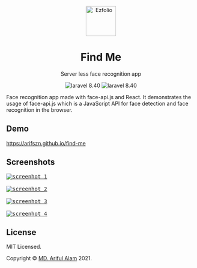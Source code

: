 <p align="center">
  <a href="http://arifszn.github.io/find-me" target="_blank">
    <img src="https://arifszn.github.io/find-me/logo.svg" alt="Ezfolio" title="Find Me" width="80">
  </a>
</p>

<h1 align="center">Find Me</h1>
<p align="center">Server less face recognition app</p>

<p align="center">
    <img src="https://img.shields.io/badge/face--api.js-blue" alt="laravel 8.40">
  <img src="https://img.shields.io/badge/react.js-blue" alt="laravel 8.40">
</p>

Face recognition app made with face-api.js and React. It demonstrates the usage of face-api.js which is a JavaScript API for face detection and face recognition in the browser.

## Demo

https://arifszn.github.io/find-me



## Screenshots
<a href="http://arifszn.github.io/find-me" target="_blank">
  <kbd><img src="https://arifszn.github.io/find-me/assets/img/screenshots/1.png" alt="screenhot 1"/></kbd>
  <br /><br />
  <kbd><img src="https://arifszn.github.io/find-me/assets/img/screenshots/2.png" alt="screenhot 2"/></kbd>
  <br /><br />
  <kbd><img src="https://arifszn.github.io/find-me/assets/img/screenshots/3.png" alt="screenhot 3"/></kbd>
  <br /><br />
  <kbd><img src="https://arifszn.github.io/find-me/assets/img/screenshots/4.png" alt="screenhot 4"/></kbd>
</a>


## License

<p>MIT Licensed.</p>
<p>Copyright © <a href="https://arifszn.github.io">MD. Ariful Alam</a> 2021.</p>
